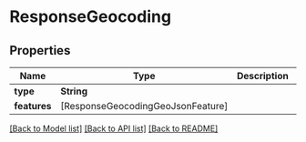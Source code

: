 # ResponseGeocoding

## Properties
Name | Type | Description | Notes
------------ | ------------- | ------------- | -------------
**type** | **String** |  | 
**features** | [ResponseGeocodingGeoJsonFeature] |  | 

[[Back to Model list]](../README.md#documentation-for-models) [[Back to API list]](../README.md#documentation-for-api-endpoints) [[Back to README]](../README.md)


